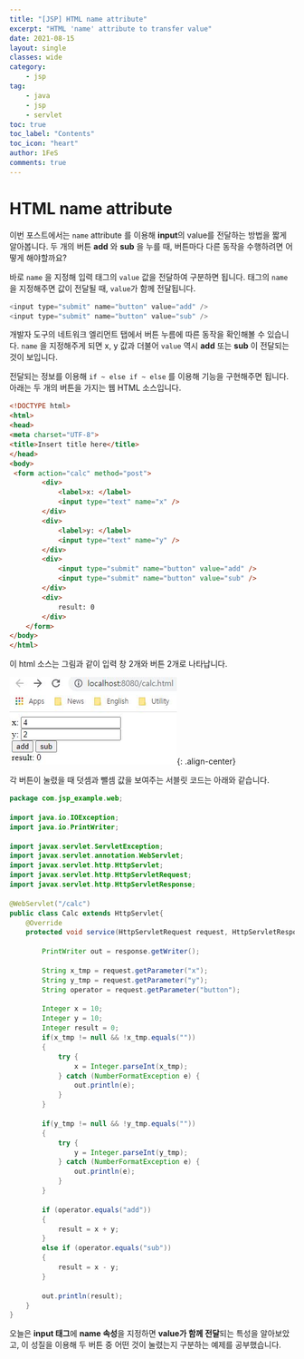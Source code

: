 ```yaml
---
title: "[JSP] HTML name attribute"
excerpt: "HTML 'name' attribute to transfer value"
date: 2021-08-15
layout: single
classes: wide
category:
    - jsp
tag:
    - java
    - jsp
    - servlet
toc: true
toc_label: "Contents"
toc_icon: "heart"
author: 1FeS
comments: true
---
```


# HTML name attribute

이번 포스트에서는 `name` attribute 를 이용해 **input**의 value를 전달하는 방법을 짧게 알아봅니다. 두 개의 버튼 **add** 와 **sub** 을 누를 때, 버튼마다 다른 동작을 수행하려면 어떻게 해야할까요?

바로 `name` 을 지정해 입력 태그의 `value` 값을 전달하여 구분하면 됩니다. 태그의 `name`을 지정해주면 값이 전달될 때, `value`가 함께 전달됩니다.

```java
<input type="submit" name="button" value="add" />
<input type="submit" name="button" value="sub" />
```

개발자 도구의 네트워크 엘리먼트 탭에서 버튼 누름에 따른 동작을 확인해볼 수 있습니다. `name` 을 지정해주게 되면 x, y 값과 더불어 `value` 역시 **add** 또는 **sub** 이 전달되는 것이 보입니다.

전달되는 정보를 이용해 `if ~ else if ~ else` 를 이용해 기능을 구현해주면 됩니다. 아래는 두 개의 버튼을 가지는 웹 HTML 소스입니다.

```html
<!DOCTYPE html>
<html>
<head>
<meta charset="UTF-8">
<title>Insert title here</title>
</head>
<body>
 <form action="calc" method="post">
		<div>
			<label>x: </label>
			<input type="text" name="x" />
		</div>
		<div>
			<label>y: </label>
			<input type="text" name="y" />
		</div>
		<div>
			<input type="submit" name="button" value="add" />
			<input type="submit" name="button" value="sub" />
		</div>
		<div>
			result: 0
		</div>
	</form>
</body>
</html>
```

이 html 소스는 그림과 같이 입력 창 2개와 버튼 2개로 나타납니다.

![html view](/_img/2021-08-15/html_view.jpg){: .align-center}

각 버튼이 눌렸을 때 덧셈과 뺄셈 값을 보여주는 서블릿 코드는 아래와 같습니다.

```java
package com.jsp_example.web;

import java.io.IOException;
import java.io.PrintWriter;

import javax.servlet.ServletException;
import javax.servlet.annotation.WebServlet;
import javax.servlet.http.HttpServlet;
import javax.servlet.http.HttpServletRequest;
import javax.servlet.http.HttpServletResponse;

@WebServlet("/calc")
public class Calc extends HttpServlet{
	@Override
	protected void service(HttpServletRequest request, HttpServletResponse response) throws ServletException, IOException {
		
		PrintWriter out = response.getWriter();
		
		String x_tmp = request.getParameter("x");
		String y_tmp = request.getParameter("y");
		String operator = request.getParameter("button");
		
		Integer x = 10;
		Integer y = 10;
		Integer result = 0;
		if(x_tmp != null && !x_tmp.equals(""))
		{
			try {
				x = Integer.parseInt(x_tmp);
			} catch (NumberFormatException e) {
				out.println(e);
			}
		}
		
		if(y_tmp != null && !y_tmp.equals(""))
		{
			try {
				y = Integer.parseInt(y_tmp);
			} catch (NumberFormatException e) {
				out.println(e);
			}
		}
		
		if (operator.equals("add"))
		{
			result = x + y;
		}
		else if (operator.equals("sub"))
		{
			result = x - y;
		}
		
		out.println(result);
	}
}
```

오늘은 **input 태그**에 **name 속성**을 지정하면 **value가 함께 전달**되는 특성을 알아보았고, 이 성질을 이용해 두 버튼 중 어떤 것이 눌렸는지 구분하는 예제를 공부했습니다.